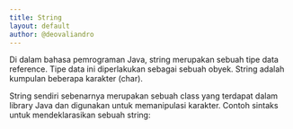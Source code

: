 ```yaml
---
title: String
layout: default
author: @deovaliandro
---
```


Di dalam bahasa pemrograman Java, string merupakan sebuah tipe data reference.
Tipe data ini diperlakukan sebagai sebuah obyek. String adalah kumpulan beberapa
karakter (char).

String sendiri sebenarnya merupakan sebuah class yang terdapat
dalam library Java dan digunakan untuk memanipulasi karakter. Contoh sintaks
untuk mendeklarasikan sebuah string: